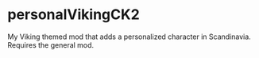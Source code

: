 # personalVikingCK2
My Viking themed mod that adds a personalized character in Scandinavia. Requires the general mod.
